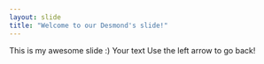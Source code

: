 ```yaml
---
layout: slide
title: "Welcome to our Desmond's slide!"
---
```

This is my awesome slide :)
Your text
Use the left arrow to go back!
